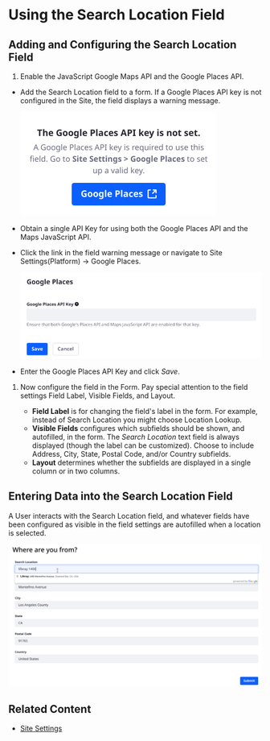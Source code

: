 # Using the Search Location Field

## Adding and Configuring the Search Location Field

1. Enable the JavaScript Google Maps API and the Google Places API.

  - Add the Search Location field to a form. If a Google Places API key is not configured in the Site, the field displays a warning message.

      ![The Search Location field detects when an API key has not been configured.](./using-the-search-location-field/images/01.png)
  - Obtain a single API Key for using both the Google Places API and the Maps JavaScript API.
  - Click the link in the field warning message or navigate to Site Settings(Platform) &rarr; Google Places. 

      ![The API key must enable the Google Places API and the Maps JavaScript API.](./using-the-search-location-field/images/02.png)

  - Enter the Google Places API Key and click _Save_.

1. Now configure the field in the Form. Pay special attention to the field settings Field Label, Visible Fields, and Layout.

   - **Field Label** is for changing the field's label in the form. For example, instead of Search Location you might choose Location Lookup.
   - **Visible Fields** configures which subfields should be shown, and autofilled, in the form. The _Search Location_ text field is always displayed (though the label can be customized). Choose to include Address, City, State, Postal Code, and/or Country subfields.
   - **Layout** determines whether the subfields are displayed in a single column or in two columns.

<!-- Write a note on looking these subfields up programmatically? -->

## Entering Data into the Search Location Field

A User interacts with the Search Location field, and whatever fields have been configured as visible in the field settings are autofilled when a location is selected.

![Begin entering a location and the Google APIs autocomplete valid locations you can select from.](./using-the-search-location-field/images/03.png)

## Related Content

- [Site Settings]()
